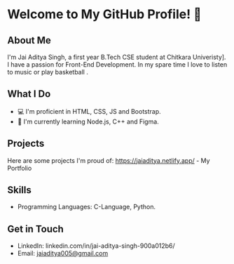 # Welcome to My GitHub Profile! 👋

## About Me
I'm Jai Aditya Singh, a first year B.Tech CSE student at Chitkara Univeristy]. I have a passion for Front-End Development. In my spare time I love to listen to music or play basketball .

## What I Do
- 💻 I'm proficient in HTML, CSS, JS and Bootstrap.
- 🌱 I'm currently learning Node.js, C++ and Figma.


## Projects
Here are some projects I'm proud of:
https://jaiaditya.netlify.app/ - My Portfolio


## Skills
- Programming Languages: C-Language, Python.


## Get in Touch
- LinkedIn: linkedin.com/in/jai-aditya-singh-900a012b6/
- Email: jaiaditya005@gmail.com

